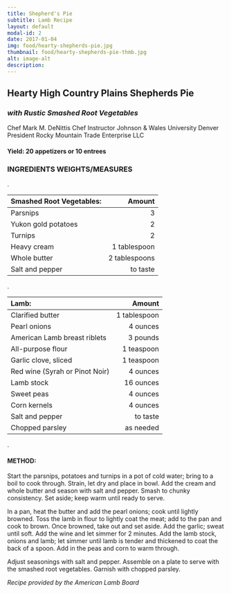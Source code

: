 ```yaml
---
title: Shepherd's Pie
subtitle: Lamb Recipe
layout: default
modal-id: 2
date: 2017-01-04
img: food/hearty-shepherds-pie.jpg
thumbnail: food/hearty-shepherds-pie-thmb.jpg
alt: image-alt
description:
---
```


## Hearty High Country Plains Shepherds Pie

### *with Rustic Smashed Root Vegetables*

Chef Mark M. DeNittis
Chef Instructor Johnson & Wales University Denver
President Rocky Mountain Trade Enterprise LLC

#### Yield:  20 appetizers or 10 entrees

### INGREDIENTS	WEIGHTS/MEASURES  

.

Smashed Root Vegetables: | Amount
:----------------------- | -------------:
Parsnips                | 3
Yukon gold potatoes	    | 2
Turnips	                | 2
Heavy cream	            | 1 tablespoon
Whole butter	          | 2 tablespoons
Salt and pepper	        | to taste  

.

Lamb: | Amount
:------|-------:
Clarified butter | 1 tablespoon
Pearl onions | 4 ounces
American Lamb breast riblets | 3 pounds
All-purpose flour	| 1 teaspoon
Garlic clove, sliced | 1 teaspoon
Red wine (Syrah or Pinot Noir) | 4 ounces
Lamb stock | 16 ounces
Sweet peas | 4 ounces
Corn kernels | 4 ounces
Salt and pepper	| to taste
Chopped parsley	| as needed  

.

#### METHOD:

Start the parsnips, potatoes and turnips in a pot of cold water; bring to a boil to cook through.  Strain, let dry and place in bowl.  Add the cream and whole butter and season with salt and pepper.  Smash to chunky consistency.  Set aside; keep warm until ready to serve.

In a pan, heat the butter and add the pearl onions; cook until lightly browned.  Toss the lamb in flour to lightly coat the meat; add to the pan and cook to brown.  Once browned, take out and set aside.  Add the garlic; sweat until soft.  Add the wine and let simmer for 2 minutes.  Add the lamb stock, onions and lamb; let simmer until lamb is tender and thickened to coat the back of a spoon.   Add in the peas and corn to warm through.  

Adjust seasonings with salt and pepper.  Assemble on a plate to serve with the smashed root vegetables.  Garnish with chopped parsley.


*Recipe provided by the American Lamb Board*
